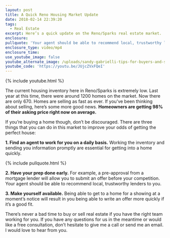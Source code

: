 ```yaml
---
layout: post
title: A Quick Reno Housing Market Update
date: 2018-02-14 22:39:20
tags:
  - Real Estate
excerpt: Here’s a quick update on the Reno/Sparks real estate market.
enclosure:
pullquote: 'Your agent should be able to recommend local, trustworthy lenders.'
enclosure_type: video/mp4
enclosure_time:
use_youtube_image: false
youtube_alternate_image: /uploads/sandy-gabrielli-tips-for-buyers-and-sellers-youtube.jpg
youtube_code: 'https://youtu.be/JUjcZVxFQeI'
---
```


{% include youtube.html %}

The current housing inventory here in Reno/Sparks is extremely low. Last year at this time, there were around 1200 homes on the market. Now there are only 670. Homes are selling as fast as ever. If you’ve been thinking about selling, here’s some more good news. **Homeowners are getting 98% of their asking price right now on average.**&nbsp;

If you’re buying a home though, don’t be discouraged. There are three things that you can do in this market to improve your odds of getting the perfect house:

**1. Find an agent to work for you on a daily basis.** Working the inventory and sending you information promptly are essential for getting into a home quickly.

{% include pullquote.html %}

**2. Have your prep done early.** For example, a pre-approval from a mortgage lender will allow you to submit an offer before your competition. Your agent should be able to recommend local, trustworthy lenders to you.

**3. Make yourself available.** Being able to get to a home for a showing at a moment’s notice will result in you being able to write an offer more quickly if it’s a good fit.

There’s never a bad time to buy or sell real estate if you have the right team working for you. If you have any questions for us in the meantime or would like a free consultation, don’t hesitate to give me a call or send me an email. I would love to hear from you.<br>&nbsp;
